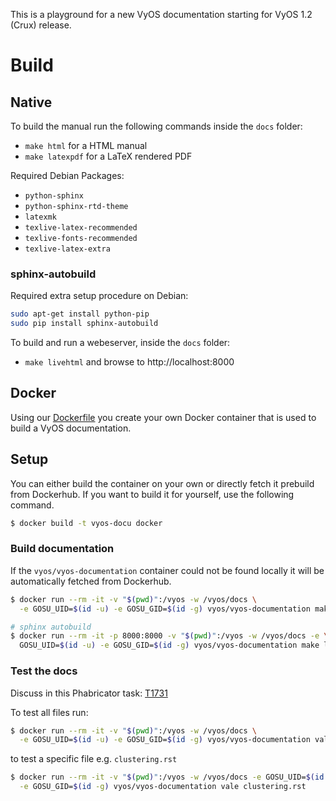 This is a playground for a new VyOS documentation starting for VyOS 1.2 (Crux)
release.

# Build

## Native

To build the manual run the following commands inside the `docs` folder:

* `make html` for a HTML manual
* `make latexpdf` for a LaTeX rendered PDF

Required Debian Packages:
* `python-sphinx`
* `python-sphinx-rtd-theme`
* `latexmk`
* `texlive-latex-recommended`
* `texlive-fonts-recommended`
* `texlive-latex-extra`

### sphinx-autobuild
Required extra setup procedure on Debian:
```bash
sudo apt-get install python-pip
sudo pip install sphinx-autobuild
```

To build and run a webeserver, inside the `docs` folder:
* `make livehtml` and browse to http://localhost:8000


## Docker

Using our [Dockerfile](docker/Dockerfile) you create your own Docker container
that is used to build a VyOS documentation.

## Setup

You can either build the container on your own or directly fetch it prebuild
from Dockerhub. If you want to build it for yourself, use the following command.

```bash
$ docker build -t vyos-docu docker
```

### Build documentation

If the `vyos/vyos-documentation` container could not be found locally it will be
automatically fetched from Dockerhub.

```bash
$ docker run --rm -it -v "$(pwd)":/vyos -w /vyos/docs \
  -e GOSU_UID=$(id -u) -e GOSU_GID=$(id -g) vyos/vyos-documentation make html

# sphinx autobuild
$ docker run --rm -it -p 8000:8000 -v "$(pwd)":/vyos -w /vyos/docs -e \
  GOSU_UID=$(id -u) -e GOSU_GID=$(id -g) vyos/vyos-documentation make livehtml
```

### Test the docs

Discuss in this Phabricator task: [T1731](https://phabricator.vyos.net/T1731)

To test all files run:

```bash
$ docker run --rm -it -v "$(pwd)":/vyos -w /vyos/docs \
  -e GOSU_UID=$(id -u) -e GOSU_GID=$(id -g) vyos/vyos-documentation vale .
```

to test a specific file e.g. `clustering.rst`

```bash
$ docker run --rm -it -v "$(pwd)":/vyos -w /vyos/docs -e GOSU_UID=$(id -u) \
  -e GOSU_GID=$(id -g) vyos/vyos-documentation vale clustering.rst
```
